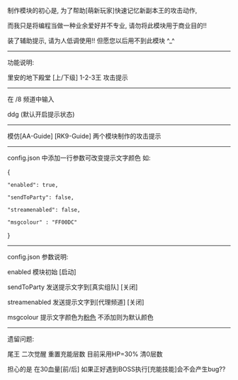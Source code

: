 制作模块的初心是, 为了帮助[萌新玩家]快速记忆新副本王的攻击动作,

而我只是将编程当做一种业余爱好并不专业, 请勿将此模块用于商业目的!!

装了辅助提示, 请为人低调使用!! 但愿您以后用不到此模块 ^_^

------------------------------

功能说明:

里安的地下殿堂 [上/下级] 1-2-3王 攻击提示

------------------------------

在 /8 频道中输入

ddg	(默认开启提示状态)

------------------------------

模仿[AA-Guide] [RK9-Guide] 两个模块制作的攻击提示

------------------------------

config.json 中添加一行参数可改变提示文字颜色 如:

{

	"enabled": true,
	
	"sendToParty": false,
	
	"streamenabled": false,
	
	"msgcolour" : "FF00DC"
	
}

------------------------------

config.json 参数说明:

enabled 模块初始 [启动]

sendToParty 发送提示文字到[真实组队] [关闭]

streamenabled 发送提示文字到[代理频道] [关闭]

msgcolour 提示文字颜色为[粉色](FF00DC) 不添加则为默认颜色

------------------------------

遗留问题:

尾王 二次觉醒 重置充能层数 目前采用HP=30% 清0层数

担心的是 在30血量[前/后] 如果正好遇到BOSS执行[充能技能]会不会产生bug??
